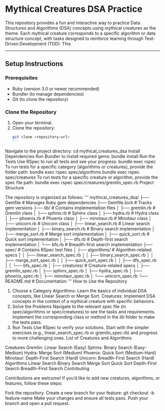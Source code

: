# **Mythical Creatures DSA Practice**

This repository provides a fun and interactive way to practice Data Structures and Algorithms (DSA) concepts using mythical creatures as the theme. Each mythical creature corresponds to a specific algorithm or data structure concept, with tasks designed to reinforce learning through Test-Driven Development (TDD). This 

---

## **Setup Instructions**

### **Prerequisites**
- Ruby (version 3.0 or newer recommended)
- Bundler (to manage dependencies)
- Git (to clone the repository)

### **Clone the Repository**
1. Open your terminal.
2. Clone the repository:
   ```bash
   git clone <repository-url>
   '''
Navigate to the project directory:
cd mythical_creatures_dsa
Install Dependencies
Run Bundler to install required gems:
bundle install
Run the Tests
Use RSpec to run all tests and see your progress:
bundle exec rspec
To run tests for a specific category (algorithms or creatures), provide the folder path:
bundle exec rspec spec/algorithms
bundle exec rspec spec/creatures
To run tests for a specific creature or algorithm, provide the spec file path:
bundle exec rspec spec/creatures/gremlin_spec.rb
Project Structure

The repository is organized as follows:
'''
mythical_creatures_dsa/
├── Gemfile             # Manages Ruby gem dependencies
├── Gemfile.lock        # Tracks gem versions
├── lib/                # Contains implementation files
│   ├── gremlin.rb      # Gremlin class
│   ├── sphinx.rb       # Sphinx class
│   ├── hydra.rb        # Hydra class
│   ├── phoenix.rb      # Phoenix class
│   ├── minotaur.rb     # Minotaur class
│   ├── unicorn.rb      # Unicorn class
│   ├── linear_search.rb # Linear search implementation
│   ├── binary_search.rb # Binary search implementation
│   ├── merge_sort.rb   # Merge sort implementation
│   ├── quick_sort.rb   # Quick sort implementation
│   ├── dfs.rb          # Depth-first search implementation
│   └── bfs.rb          # Breadth-first search implementation
├── spec/               # Contains RSpec test files
│   ├── algorithms/     # Algorithm-related specs
│   │   ├── linear_search_spec.rb
│   │   ├── binary_search_spec.rb
│   │   ├── merge_sort_spec.rb
│   │   ├── quick_sort_spec.rb
│   │   ├── dfs_spec.rb
│   │   └── bfs_spec.rb
│   ├── creatures/      # Creature-related specs
│       ├── gremlin_spec.rb
│       ├── sphinx_spec.rb
│       ├── hydra_spec.rb
│       ├── phoenix_spec.rb
│       ├── minotaur_spec.rb
│       └── unicorn_spec.rb
└── README.md          # Documentation
'''
How to Use the Repository

1. Choose a Category
Algorithms: Learn the basics of individual DSA concepts, like Linear Search or Merge Sort.
Creatures: Implement DSA concepts in the context of a mythical creature with specific behaviors.
2. Solve the Problems
Navigate to the relevant spec file (in spec/algorithms or spec/creatures) to see the tasks and requirements.
Implement the corresponding class or method in the lib folder to make the tests pass.
3. Run Tests
Use RSpec to verify your solutions.
Start with the simpler exercises (e.g., linear_search_spec.rb or gremlin_spec.rb) and progress to more challenging ones.
List of Creatures and Algorithms

Creatures
Gremlin: Linear Search (Easy)
Sphinx: Binary Search (Easy-Medium)
Hydra: Merge Sort (Medium)
Phoenix: Quick Sort (Medium-Hard)
Minotaur: Depth-First Search (Hard)
Unicorn: Breadth-First Search (Hard)
Algorithms
Linear Search
Binary Search
Merge Sort
Quick Sort
Depth-First Search
Breadth-First Search
Contributing

Contributions are welcome! If you’d like to add new creatures, algorithms, or features, follow these steps:

Fork the repository.
Create a new branch for your feature:
git checkout -b feature-name
Make your changes and ensure all tests pass.
Push your branch and open a pull request.
